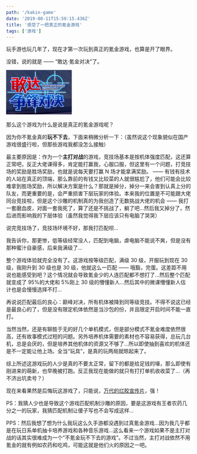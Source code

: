 ```yaml
---
path: '/kakin-game'
date: '2019-08-11T15:50:15.436Z'
title: '感受了一把真正的氪金游戏'
tags: ['游戏']
---
```


玩手游也玩几年了，现在才第一次玩到真正的氪金游戏，也算是开了眼界。

没错，说的就是 —— “敢达·氪金对决”了。

![](kejinduijue.png)

那么这个游戏为什么是说是真正的氪金游戏呢？

因为你不氪金真的**玩不下去**，下面来稍微分析一下：（虽然说这个现象貌似在国产游戏很盛行啦，但那些游戏我都没怎么接触）

最主要原因是：作为一个**主打对战**的游戏，竞技场基本是按机体强度匹配，这还算正常吧，反正大佬课得多，肯定能打赢我，心服口服，但这里有一个问题，打竞技场的奖励是胜场奖励，也就是说每天要打赢 N 场才能拿满奖励。 —— 有钱有技术的人站在真正的顶端，那么靠前的有钱又比较菜的人就很尴尬了，他们可能会比较难拿到胜场奖励，所以解决方案是什么？那就是掉分，掉分一来会害到认真上分的队友，而更重要的是，会严重损害下层玩家的体验。本来我的位置是不可能跟大佬同台竞技啦，但是这个沙雕的机制真的为我创造了无数挑战大佬的机会 —— 我打一套磨血皮，对面一套我死了，算了还是不挑战了，躺了吧...然后我又掉分了，然后进而影响我的下层体验（虽然我觉得我下层应该只有电脑了哭哭）

说完竞技场了，竞技场环境不好，那我打匹配呗...

我告诉你，那更惨，低等级经常没人，匹配到电脑，虐电脑不能说不爽，但是没有那种蜜汁自豪感，后来我满级了...

整个游戏体验就完全没有了。这游戏按等级匹配，满级 30 级，开服玩到现在 30 级，我刚升到 30 级也是 30 级，他就这么一匹配 —— 哦豁，完蛋。这差距不用说也能感受到吧？这个情况就会导致氪金少的人连匹配都不想打了...然后整个匹配就变成了 95%的大佬和 5%刚上 30 级的懵懂新人...然后其中的微课懵懂新人估计也是会慢慢选择不打...

再说说匹配最后的良心：巅峰对决，所有机体被降到同等级竞技。不得不说这已经是最良心的了，但是没有限定机体依然是当沙包的份，并且限定开启时间不能一直打。

当然当然，还是有聊胜于无的好几个单机模式，但是部分模式不氪金难度依然很高，还有故事模式过短的问题。另外培养机体需要的素材也不容易获得，总玩几台机，总是会厌的，但是培养其他机体的资源又不够了...所以即使抽到喜欢的机体还是不一定能让他上场。全当“玩具”，是真的玩两局就晾起来了。

综上所述这游戏玩的人少是真的不要太正常，留下的都是给足钱的壕，那么即使有刚进来的萌新，也早晚被打跑。反正我现在能做的就只有打打单机收收菜了...（再不济出坑卖号？）

现在来看果然是后悔玩这游戏了，只能说，[万代的烂胶宣传片](/2019-05-09-gundam-battle-mobile/)，强！

PS：我猜人少也是导致这个游戏匹配机制沙雕的原因，要是这游戏有王者农药几分之一的玩家，我猜匹配机制让傻子写也不会写成这样...

PPS：然后我想了想为什么我玩这么久手游都没遇到过真氪金游戏...因为我几乎都是在玩日系单机抽卡培养游戏和各种音乐游戏...这么看来一个游戏如果不是主打对战的话其实很难成为一个“不氪金玩不下去的游戏”。不过当然，主打对战依然不用氪金的就有例如农药和吃鸡，可能这就是他们火的原因之一吧。